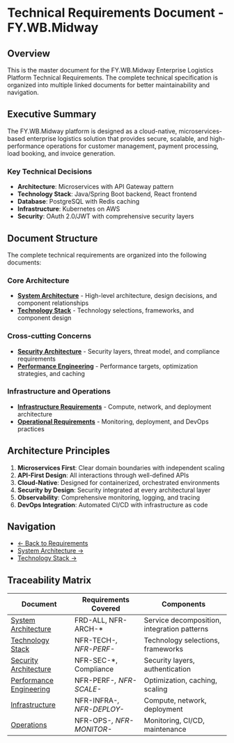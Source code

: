 # Technical Requirements Document - FY.WB.Midway

## Overview

This is the master document for the FY.WB.Midway Enterprise Logistics Platform Technical Requirements. The complete technical specification is organized into multiple linked documents for better maintainability and navigation.

## Executive Summary

The FY.WB.Midway platform is designed as a cloud-native, microservices-based enterprise logistics solution that provides secure, scalable, and high-performance operations for customer management, payment processing, load booking, and invoice generation.

### Key Technical Decisions
- **Architecture**: Microservices with API Gateway pattern
- **Technology Stack**: Java/Spring Boot backend, React frontend
- **Database**: PostgreSQL with Redis caching
- **Infrastructure**: Kubernetes on AWS
- **Security**: OAuth 2.0/JWT with comprehensive security layers

## Document Structure

The complete technical requirements are organized into the following documents:

### Core Architecture
- **[System Architecture](./trd_architecture.md)** - High-level architecture, design decisions, and component relationships
- **[Technology Stack](./trd_technology_stack.md)** - Technology selections, frameworks, and component design

### Cross-cutting Concerns
- **[Security Architecture](./trd_security.md)** - Security layers, threat model, and compliance requirements
- **[Performance Engineering](./trd_performance.md)** - Performance targets, optimization strategies, and caching

### Infrastructure and Operations
- **[Infrastructure Requirements](./trd_infrastructure.md)** - Compute, network, and deployment architecture
- **[Operational Requirements](./trd_operations.md)** - Monitoring, deployment, and DevOps practices

## Architecture Principles

1. **Microservices First**: Clear domain boundaries with independent scaling
2. **API-First Design**: All interactions through well-defined APIs
3. **Cloud-Native**: Designed for containerized, orchestrated environments
4. **Security by Design**: Security integrated at every architectural layer
5. **Observability**: Comprehensive monitoring, logging, and tracing
6. **DevOps Integration**: Automated CI/CD with infrastructure as code

## Navigation

- [← Back to Requirements](../Requirements/)
- [System Architecture →](./trd_architecture.md)
- [Technology Stack →](./trd_technology_stack.md)

## Traceability Matrix

| Document | Requirements Covered | Components |
|----------|---------------------|------------|
| [System Architecture](./trd_architecture.md) | FRD-ALL, NFR-ARCH-* | Service decomposition, integration patterns |
| [Technology Stack](./trd_technology_stack.md) | NFR-TECH-*, NFR-PERF-* | Technology selections, frameworks |
| [Security Architecture](./trd_security.md) | NFR-SEC-*, Compliance | Security layers, authentication |
| [Performance Engineering](./trd_performance.md) | NFR-PERF-*, NFR-SCALE-* | Optimization, caching, scaling |
| [Infrastructure](./trd_infrastructure.md) | NFR-INFRA-*, NFR-DEPLOY-* | Compute, network, deployment |
| [Operations](./trd_operations.md) | NFR-OPS-*, NFR-MONITOR-* | Monitoring, CI/CD, maintenance |